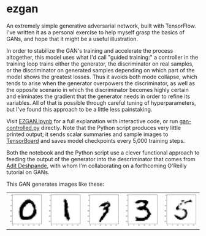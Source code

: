 # ezgan
An extremely simple generative adversarial network, built with TensorFlow. I've written it as a personal exercise to help myself grasp the basics of GANs, and hope that it might be a useful illustration.

In order to stabilize the GAN's training and accelerate the process altogether, this model uses what I'd call "guided training:" a controller in the training loop trains either the generator, the discriminator on real samples, or the discriminator on generated samples depending on which part of the model shows the greatest losses. Thus it avoids both mode collapse, which tends to arise when the generator overpowers the discriminator, as well as the opposite scenario in which the discriminator becomes highly certain and eliminates the gradient that the generator needs in order to refine its variables. All of that is possible through careful tuning of hyperparameters, but I've found this approach to be a little less painstaking.

Visit [EZGAN.ipynb](EZGAN.ipynb) for a full explanation with interactive code, or run [gan-controlled.py](gan-controlled.py) directly. Note that the Python script produces very little printed output; it sends scalar summaries and sample images to [TensorBoard](https://www.tensorflow.org/how_tos/summaries_and_tensorboard/) and saves model checkpoints every 5,000 training steps.

Both the notebook and the Python script use a clever functional approach to feeding the output of the generator into the descriminator that comes from [Adit Deshpande](https://adeshpande3.github.io/), with whom I'm collaborating on a forthcoming O'Reilly tutorial on GANs.

This GAN generates images like these:

<table style="border:0">
    <tr style="border:0">
        <td style="border:0">
            <img src="images/0.png"/>
        </td>
        <td style="border:0">
            <img src="images/1.png"/>
        </td>
        <td style="border:0">
            <img src="images/3.png"/>
        </td>
        <td style="border:0">
            <img src="images/3a.png"/>
        </td>
        <td style="border:0">
            <img src="images/5.png"/>
        </td>
    </tr>
</table>
